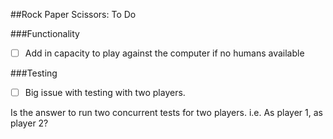 ##Rock Paper Scissors: To Do

###Functionality

- [ ] Add in capacity to play against the computer if no humans available


###Testing

- [ ] Big issue with testing with two players.

Is the answer to run two concurrent tests for two players. i.e. As player 1, as player 2?